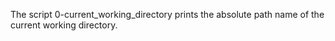 The script 0-current_working_directory prints the absolute path name of the current working directory.

